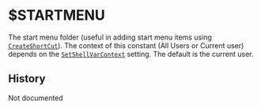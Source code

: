 # $STARTMENU

The start menu folder (useful in adding start menu items using [`CreateShortCut`][1]). The context of this constant (All Users or Current user) depends on the [`SetShellVarContext`][2] setting. The default is the current user.

## History

Not documented

[1]: ../Reference/CreateShortCut.md
[2]: ../Reference/SetShellVarContext.md
